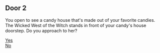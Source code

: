 ## Door 2
You open to see a candy house that's made out of your favorite candies. The Wicked West of the Witch stands in front of your candy's house doorstep. Do you approach to her?

[Yes](door2yes.md)  
[No](door2no.md)  